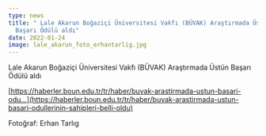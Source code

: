 ```yaml
---
type: news
title: " Lale Akarun Boğaziçi Üniversitesi Vakfı (BÜVAK) Araştırmada Üstün
  Başarı Ödülü aldı"
date: 2022-01-24
image: lale_akarun_foto_erhantarlig.jpg
---
```

Lale Akarun Boğaziçi Üniversitesi Vakfı (BÜVAK) Araştırmada Üstün Başarı Ödülü aldı

[https://haberler.boun.edu.tr/tr/haber/buvak-arastirmada-ustun-basari-odu...](https://haberler.boun.edu.tr/tr/haber/buvak-arastirmada-ustun-basari-odullerinin-sahipleri-belli-oldu)

Fotoğraf: Erhan Tarlıg
